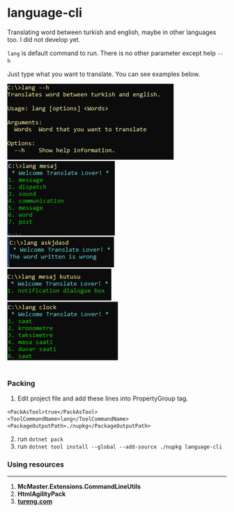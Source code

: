 # language-cli

Translating word between turkish and english, maybe in other languages too. I did not develop yet.

``lang`` is default command to run. There is no other parameter except help ``--h``

Just type what you want to translate. You can see examples below.

<img src="https://github.com/melihhtasci/language-cli/blob/main/doc_images/help.png?raw=true" />
<br/>

<img src="https://github.com/melihhtasci/language-cli/blob/main/doc_images/lang-1.png?raw=true" />
<br/>

<img src="https://github.com/melihhtasci/language-cli/blob/main/doc_images/lang-2.png?raw=true" />
<br/>

<img src="https://github.com/melihhtasci/language-cli/blob/main/doc_images/lang-3.png?raw=true" />
<br/>

<img src="https://github.com/melihhtasci/language-cli/blob/main/doc_images/lang-4.png?raw=true" />
<br/>
<br/>

### Packing

1. Edit project file and add these lines into PropertyGroup tag.
```
<PackAsTool>true</PackAsTool>
<ToolCommandName>lang</ToolCommandName>
<PackageOutputPath>./nupkg</PackageOutputPath>
```
2. run ``dotnet pack``
2. run ``dotnet tool install --global --add-source ./nupkg language-cli`` 

### Using resources
<hr>

1. <b>McMaster.Extensions.CommandLineUtils</b>
2. <b>HtmlAgilityPack</b>
3. <b>[tureng.com](https://tureng.com)</b>

